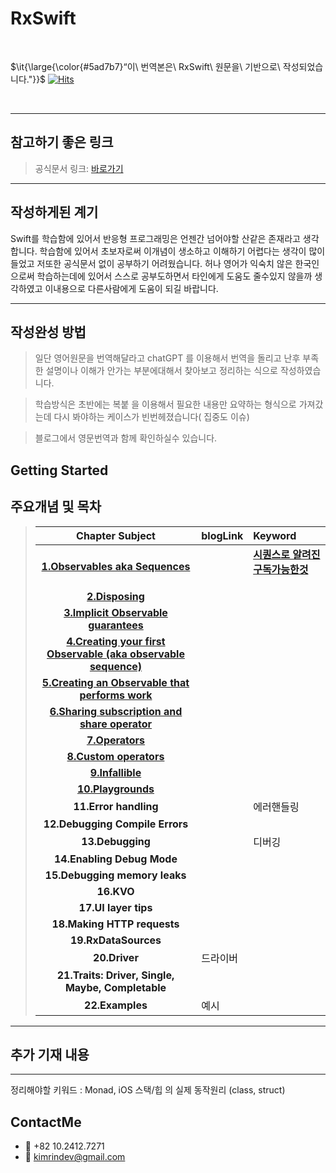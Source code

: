# RxSwift 

<br/>

$\it{\large{\color{#5ad7b7}“이\ 번역본은\ RxSwift\ 원문을\ 기반으로\ 작성되었습니다."}}$ [![Hits](https://hits.seeyoufarm.com/api/count/incr/badge.svg?url=https%3A%2F%2Fgithub.com%2FRinkim0515%2FRxSwift2025&count_bg=%2379C83D&title_bg=%23555555&icon=&icon_color=%23E7E7E7&title=hits&edge_flat=false)](https://hits.seeyoufarm.com)         

 <br/>

---
## 참고하기 좋은 링크 

> 공식문서 링크: [바로가기](https://github.com/ReactiveX/RxSwift/blob/main/Documentation/GettingStarted.md) 



---
## 작성하게된 계기 

Swift를 학습함에 있어서 반응형 프로그래밍은 언젠간 넘어야할 산같은 존재라고 생각합니다. 
학습함에 있어서 초보자로써 이개념이 생소하고 이해하기 어렵다는 생각이 많이 들었고  저또한 공식문서 없이 공부하기 어려웠습니다. 
허나 영어가 익숙치 않은 한국인으로써 학습하는데에 있어서 스스로 공부도하면서 타인에게 도움도 줄수있지 않을까 생각하였고 
이내용으로 다른사람에게 도움이 되길 바랍니다. 



--- 
## 작성완성 방법

> 일단 영어원문을 번역해달라고 chatGPT 를 이용해서 번역을 돌리고 난후 부족한 설명이나 이해가 안가는 부분에대해서 찾아보고 정리하는 식으로 작성하였습니다. 

> 학습방식은 초반에는 복붙 을 이용해서 필요한 내용만 요약하는 형식으로 가져갔는데 다시 봐야하는 케이스가 빈번헤졌습니다( 집중도 이슈)

> 블로그에서 영문번역과 함께 확인하실수 있습니다. 


## Getting Started 


## 주요개념 및 목차 
> | Chapter Subject | blogLink | Keyword |
> |:---:| :---  | :--- |
> | **[1.Observables aka Sequences](https://github.com/Rinkim0515/RxSwift2025/blob/main/Docs/Observables%20aka%20Sequences.md#observables-aka-sequences)**| | **[시퀀스로 알려진 구독가능한것](https://kimrindev.tistory.com/1)**<p> | 
> | **[2.Disposing](https://github.com/Rinkim0515/RxSwift2025/blob/main/Docs/Disposing.md#disposing)**| ||
> | **[3.Implicit Observable guarantees](https://github.com/Rinkim0515/RxSwift2025/blob/main/Docs/Implict%20Observable%20guarantees.md#implicitobservableguarantees-%EC%95%94%EB%AC%B5%EC%A0%81%EC%9D%B8-observable-%EB%B3%B4%EC%9E%A5)** ||
> | **[4.Creating your first Observable (aka observable sequence)](https://github.com/Rinkim0515/RxSwift2025/blob/main/Docs/Creating%20your%20own%C2%A0%60Observable%60%C2%A0(aka%20observable%20sequence).md#observable-%EC%83%9D%EC%84%B1%EC%9D%98-%ED%95%B5%EC%8B%AC%EA%B0%9C%EB%85%90)** ||
> | **[5.Creating an Observable that performs work](https://github.com/Rinkim0515/RxSwift2025/blob/main/Docs/Creating%20an%C2%A0Observable%C2%A0that%20performs%20work.md#creating-anobservablethat-performs-work)** ||
> | **[6.Sharing subscription and share operator](https://github.com/Rinkim0515/RxSwift2025/blob/main/Docs/Sharing%20Subscription%20and%20the%20share%20Operator.md#sharing-subscription-and-the-share-operator)** ||
> | **[7.Operators](https://github.com/Rinkim0515/RxSwift2025/blob/main/Docs/Operator.md#operator)** | ||
> | **[8.Custom operators](https://github.com/Rinkim0515/RxSwift2025/blob/main/Docs/Operator.md#custom-operators)** | ||
> | **[9.Infallible](https://github.com/Rinkim0515/RxSwift2025/blob/main/Docs/Infallible.md#infallible)** | |
> | **[10.Playgrounds](https://github.com/Rinkim0515/RxSwift2025/blob/main/Docs/Playgrounds.md#playgrounds)** | |
> | **11.Error handling** |  | 에러핸들링 |
> | **12.Debugging Compile Errors** | |
> | **13.Debugging** | |디버깅 |
> | **14.Enabling Debug Mode** | |
> | **15.Debugging memory leaks** |   | |
> | **16.KVO** | |||
> | **17.UI layer tips** | |||
> | **18.Making HTTP requests** ||
> | **19.RxDataSources** | 
> | **20.Driver** | 드라이버 |
> | **21.Traits: Driver, Single, Maybe, Completable** |
> | **22.Examples** | 예시 |

---
## 추가 기재 내용 




---
정리해야할 키워드 : Monad, iOS 스택/힙 의 실제 동작원리 (class, struct)


## ContactMe
* 📱 +82 10.2412.7271
* 📧 kimrindev@gmail.com
